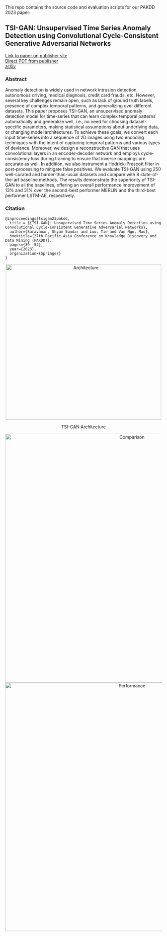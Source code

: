 This repo contains the source code and evaluation scripts for our PAKDD 2023 paper:

## TSI-GAN: Unsupervised Time Series Anomaly Detection using Convolutional Cycle-Consistent Generative Adversarial Networks

[Link to paper on publisher site](https://link.springer.com/chapter/10.1007/978-3-031-33374-3_4)<br>
[Direct PDF from publisher](https://link.springer.com/content/pdf/10.1007/978-3-031-33374-3_4.pdf?pdf=inline%20link)<br>
[arXiv](https://arxiv.org/abs/2303.12952)

### Abstract

Anomaly detection is widely used in network intrusion detection, autonomous driving, medical diagnosis, credit card frauds, etc. However, several key challenges remain open, such as lack of ground truth labels, presence of complex temporal patterns, and generalizing over different datasets. This paper proposes TSI-GAN, an unsupervised anomaly detection model for time-series that can learn complex temporal patterns automatically and generalize well, i.e., no need for choosing dataset-specific parameters, making statistical assumptions about underlying data, or changing model architectures. To achieve these goals, we convert each input time-series into a sequence of 2D images using two encoding techniques with the intent of capturing temporal patterns and various types of deviance. Moreover, we design a reconstructive GAN that uses convolutional layers in an encoder-decoder network and employs cycle-consistency loss during training to ensure that inverse mappings are accurate as well. In addition, we also instrument a Hodrick-Prescott filter in post-processing to mitigate false positives. We evaluate TSI-GAN using 250 well-curated and harder-than-usual datasets and compare with 8 state-of-the-art baseline methods. The results demonstrate the superiority of TSI-GAN to all the baselines, offering an overall performance improvement of 13% and 31% over the second-best performer MERLIN and the third-best performer LSTM-AE, respectively.

### Citation
```
@inproceedings{tsigan23pakdd,
  title = {{TSI-GAN}: Unsupervised Time Series Anomaly Detection using Convolutional Cycle-Consistent Generative Adversarial Networks},
  author={Saravanan, Shyam Sundar and Luo, Tie and Van Ngo, Mao},
  booktitle={27th Pacific-Asia Conference on Knowledge Discovery and Data Mining (PAKDD)},
  pages={39--54},
  year={2023},
  organization={Springer}
}
```
<div align="center"> 
  <img src="https://github.com/user-attachments/assets/4251a6c4-2706-4a5d-9383-7c728288a346" alt="Architecture" width="500">
  
  TSI-GAN Architecture

  <img src="https://github.com/user-attachments/assets/cc571a7a-9bf4-4208-8645-0fed724b139c" alt="Comparison" width="800">
  
  <img src="https://github.com/user-attachments/assets/78515236-b6a6-46ef-bc1b-5b9b70a1c5d3" alt="Performance" width="800">
</div>


